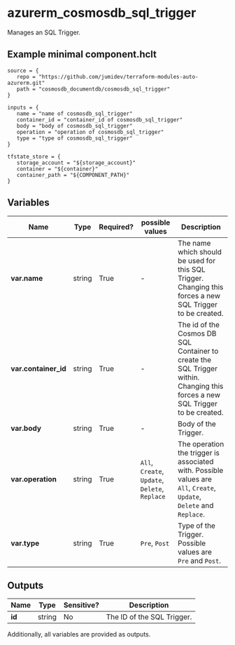 # azurerm_cosmosdb_sql_trigger

Manages an SQL Trigger.

## Example minimal component.hclt

```hcl
source = {
   repo = "https://github.com/jumidev/terraform-modules-auto-azurerm.git" 
   path = "cosmosdb_documentdb/cosmosdb_sql_trigger" 
}

inputs = {
   name = "name of cosmosdb_sql_trigger" 
   container_id = "container_id of cosmosdb_sql_trigger" 
   body = "body of cosmosdb_sql_trigger" 
   operation = "operation of cosmosdb_sql_trigger" 
   type = "type of cosmosdb_sql_trigger" 
}

tfstate_store = {
   storage_account = "${storage_account}" 
   container = "${container}" 
   container_path = "${COMPONENT_PATH}" 
}

```

## Variables

| Name | Type | Required? |  possible values |  Description |
| ---- | ---- | --------- |  ----------- | ----------- |
| **var.name** | string | True | -  |  The name which should be used for this SQL Trigger. Changing this forces a new SQL Trigger to be created. | 
| **var.container_id** | string | True | -  |  The id of the Cosmos DB SQL Container to create the SQL Trigger within. Changing this forces a new SQL Trigger to be created. | 
| **var.body** | string | True | -  |  Body of the Trigger. | 
| **var.operation** | string | True | `All`, `Create`, `Update`, `Delete`, `Replace`  |  The operation the trigger is associated with. Possible values are `All`, `Create`, `Update`, `Delete` and `Replace`. | 
| **var.type** | string | True | `Pre`, `Post`  |  Type of the Trigger. Possible values are `Pre` and `Post`. | 



## Outputs

| Name | Type | Sensitive? | Description |
| ---- | ---- | --------- | --------- |
| **id** | string | No  | The ID of the SQL Trigger. | 

Additionally, all variables are provided as outputs.
